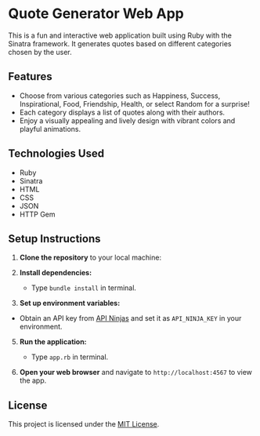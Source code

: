 # Quote Generator Web App

This is a fun and interactive web application built using Ruby with the Sinatra framework. It generates quotes based on different categories chosen by the user.

## Features

- Choose from various categories such as Happiness, Success, Inspirational, Food, Friendship, Health, or select Random for a surprise!
- Each category displays a list of quotes along with their authors.
- Enjoy a visually appealing and lively design with vibrant colors and playful animations.

## Technologies Used

- Ruby
- Sinatra
- HTML
- CSS
- JSON
- HTTP Gem

## Setup Instructions

1. **Clone the repository** to your local machine:


2. **Install dependencies:**
   - Type `bundle install` in terminal.


3. **Set up environment variables:**

- Obtain an API key from [API Ninjas](https://www.api-ninjas.com/) and set it as `API_NINJA_KEY` in your environment.

5. **Run the application:**
   - Type `app.rb` in terminal.


6. **Open your web browser** and navigate to `http://localhost:4567` to view the app.

## License

This project is licensed under the [MIT License](LICENSE).
